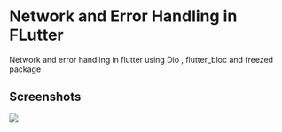 # Network and Error Handling in FLutter

Network and error handling in flutter using Dio , flutter_bloc and freezed package

## Screenshots
<img src="https://raw.githubusercontent.com/ashishrawat2911/network_handling/master/screenshots/moviescreenshot.png">
